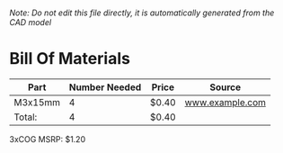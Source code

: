 ###### Note: Do not edit this file directly, it is automatically generated from the CAD model 
# Bill Of Materials 
 |Part|Number Needed|Price|Source| 
 |----|----------|-----|-----|
|M3x15mm|4|$0.40|www.example.com|
|Total: |4|$0.40| |

 3xCOG MSRP: $1.20
